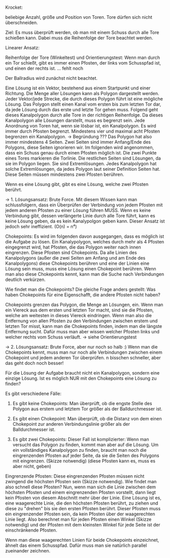 Krocket:

beliebige Anzahl, größe und Position von Toren. Tore dürfen sich nicht überschneiden.

Ziel: Es muss überprüft werden, ob man mit einem Schuss durch alle Tore schießen kann. Dabei muss die Reihenfolge der Tore beachtet werden. 

Linearer Ansatz:

Reihenfolge der Tore (Winkeltest) und Orientierungstest:
Wenn man durch ein Tor schießt, gibt es immer einen Pfosten, der links vom Schusspfad ist, und einen der rechts ist.
... fehlt noch


Der Ballradius wird zunächst nicht beachtet.


Eine Lösung ist ein Vektor, bestehend aus einem Startpunkt und einer Richtung. Die Menge aller Lösungen kann als Polygon dargestellt werden. 
Jeder Vektor/jede Strecke, die durch dieses Polygon führt ist eine mögliche Lösung. 
Das Polygon stellt einen Kanal vom ersten bis zum letzten Tor dar, da jede Lösung durch das erste und letzte Tor gehen muss. 
Folgend geht dieses Kanalpolygon durch alle Tore in der richtigen Reihenfolge. 
Da dieses Kanalpolygon alle Lösungen darstellt, muss es begrenzt sein. Jede Anordnung von Toren hat, wenn sie lösbar ist, ein Kanalpolygon.
Es wird immer durch Pfosten begrenzt. Mindestens vier und maximal acht Pfosten begrenzen ein Kanalpolygon. -> Begründung ???
Das Polygon hat also immer mindestens 4 Seiten. Zwei Seiten sind immer Anfang/Ende des Polygons, diese Seiten ignorieren wir.
Im folgenden wird angenommen, dass ein Schuss genau durch einen Pfosten möglich ist. Die zwei Punkte eines Tores markieren die Torlinie.
Die restlichen Seiten sind Lösungen, da sie im Polygon liegen. Sie sind Extremlösungen. 
Jedes Kanalpolygon hat solche Extremlösungen, da jedes Polygon laut seiner Definition Seiten hat. Diese Seiten müssen mindestens zwei Pfosten berühren.

Wenn es eine Lösung gibt, gibt es eine Lösung, welche zwei Pfosten berührt.

-> 1. Lösungsansatz: Brute Force.
Mit diesem Wissen kann man schlussfolgern, dass ein Überprüfen der Verbindung von jedem Pfosten mit jedem anderen Pfosten zu einer Lösung führen MUSS.
Wenn es keine Verbindung gibt, dessen verlängerte Linie durch alle Tore führt, kann es keine Lösung geben, da es kein Kanalypolgon geben kann.
Dieser Ansatz ist jedoch sehr ineffizient. (O(n) = n⁴)


Chokepoints:
Es wird im folgenden davon ausgegangen, dass es möglich ist die Aufgabe zu lösen.
Ein Kanalypolygon, welches durch mehr als 4 Pfosten eingegrenzt wird, hat Pfosten, die das Polygon weiter nach innen eingrenzen. Diese Pfosten sind Chokepoints.
Da alle Linien des Kanalpolygons (außer die zwei Seiten am Anfang und am Ende des Kanalpolygons) diese Chokepoints berühren und eine der Linien eine Lösung sein muss, muss eine Lösung einen Chokepoint berühren. Wenn man also diese Chokepoints kennt, kann man die Suche nach Verbindungen deutlich verkürzen.

Wie findet man die Chokepoints?
Die gleiche Frage anders gestellt: Was haben Chokepoints für eine Eigenschafft, die andere Pfosten nicht haben?

Chokepoints grenzen das Polygon, die Menge an Lösungen, ein. Wenn man ein Viereck aus dem ersten und letzten Tor macht, sind sie die Pfosten, welche am weitesten in dieses Viereck eindringen. Wenn man also die Entfernung von allen Pfosten zu den Verbindungen zwischen erstem und letzten Tor misst, kann man die Chokepoints finden, indem man die längste Entfernung sucht. 
Dafür muss man aber wissen welcher Pfosten links und welcher rechts vom Schuss verläuft. -> siehe Orientierungstest

-> 2. Lösungsansatz: Brute Force, aber nur noch so halb :)
Wenn man die Chokepoints kennt, muss man nur noch alle Verbindungen zwischen einem Chokepoint und jedem anderen Tor überprüfen.
n bisschen schneller, aber das geht doch noch besser!


Für die Lösung der Aufgabe braucht nicht ein Kanalpolygon, sondern eine einzige Lösung.
Ist es möglich NUR mit den Chokepoints eine Lösung zu finden?

Es gibt verschiedene Fälle:
1. Es gibt keine Chokepoints: Man überprüft, ob die engste Stelle des Polygon aus erstem und letztem Tor größer als der Balldurchmesser ist.
2. Es gibt einen Chokepoint: Man überprüft, ob die Distanz von dem einen Chokepoint zur anderen Verbindungslinie größer als der Balldurchmesser ist.

3. Es gibt zwei Chokepoints:
Dieser Fall ist komplizierter:
Wenn man versucht das Polygon zu finden, kommt man aber auf die Lösung.
Um ein vollständiges Kanalpolygon zu finden, braucht man noch die eingrenzenden Pfosten auf jeder Seite, da sie die Seiten des Polygons mit eingrenzen. (Skizze notwendig) (diese Pfosten kann es, muss es aber nicht, geben)

Eingrenzende Pfosten:
Diese eingrenzenden Pfosten müssen nicht zwingend die höchsten Pfosten sein (Skizze notwendig). Wie findet man also schnell diese Pfosten?
Nun, wenn man sich die Linie zwischen dem höchsten Pfosten und einem eingrenzenden Pfosten vorstellt, dann liegt kein Pfosten von diesem Abschnitt mehr über der Linie. 
Eine Lösung ist es, eine waagerechte Linie, die den höchsten Pfosten berührt, zu ziehen und diese zu "drehen" bis sie den ersten Pfosten berührt. Dieser Pfosten muss ein eingrenzender Pfosten sein, da kein Pfosten über der waagerechten Linie liegt.
Also berechnet man für jeden Pfosten einen Winkel (Skizze notwendig) und der Pfosten mit dem kleinsten Winkel für jede Seite ist der einschränkende Pfosten.

Wenn man diese waagerechten Linien für beide Chokepoints einzeichnet, ähnelt das einem Schusspfad. Dafür muss man sie natürlich parallel zueinander zeichnen.















